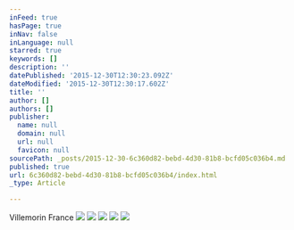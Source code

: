 ```yaml
---
inFeed: true
hasPage: true
inNav: false
inLanguage: null
starred: true
keywords: []
description: ''
datePublished: '2015-12-30T12:30:23.092Z'
dateModified: '2015-12-30T12:30:17.602Z'
title: ''
author: []
authors: []
publisher:
  name: null
  domain: null
  url: null
  favicon: null
sourcePath: _posts/2015-12-30-6c360d82-bebd-4d30-81b8-bcfd05c036b4.md
published: true
url: 6c360d82-bebd-4d30-81b8-bcfd05c036b4/index.html
_type: Article

---
```

Villemorin France
![](https://the-grid-user-content.s3-us-west-2.amazonaws.com/893405c4-9563-4f0f-9e37-839e469ea1d4.JPG)
![](https://the-grid-user-content.s3-us-west-2.amazonaws.com/8119ced4-9a26-44bf-a802-bd7597403d65.JPG)
![](https://the-grid-user-content.s3-us-west-2.amazonaws.com/330d3cd7-7d5d-41a4-9987-45eadef3c0fd.JPG)
![](https://the-grid-user-content.s3-us-west-2.amazonaws.com/9706ae2e-c7d1-483c-a1e1-f7834f3aa4bd.JPG)
![](https://the-grid-user-content.s3-us-west-2.amazonaws.com/979ae97f-b5f0-412c-9f4c-2116dcadfe9c.JPG)